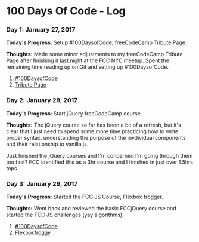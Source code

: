 # 100 Days Of Code - Log

<!-- ORIGINAL CODE -->
<!-- ### Day 1: January 27, 2017 (Example 1)
##### (delete me or comment me out)

**Today's Progress**: Fixed CSS, worked on canvas functionality for the app.

**Thoughts:** I really struggled with CSS, but, overall, I feel like I am slowly getting better at it. Canvas is still new for me, but I managed to figure out some basic functionality.

**Link to work:** [Calculator App](http://www.example.com)

### Day 0: February 30, 2016 (Example 2)
##### (delete me or comment me out)

**Today's Progress**: Fixed CSS, worked on canvas functionality for the app.

**Thoughts**: I really struggled with CSS, but, overall, I feel like I am slowly getting better at it. Canvas is still new for me, but I managed to figure out some basic functionality.

**Link(s) to work**: [Calculator App](http://www.example.com)


### Day 1: June 27, Monday

**Today's Progress**: I've gone through many exercises on FreeCodeCamp.

**Thoughts** I've recently started coding, and it's a great feeling when I finally solve an algorithm challenge after a lot of attempts and hours spent.

**Link(s) to work**
1. [Find the Longest Word in a String](https://www.freecodecamp.com/challenges/find-the-longest-word-in-a-string)
2. [Title Case a Sentence](https://www.freecodecamp.com/challenges/title-case-a-sentence) -->

### Day 1: January 27, 2017
<!-- ##### (delete me or comment me out) -->

**Today's Progress**: Setup #100DaysofCode, freeCodeCamp Tribute Page.

**Thoughts:** Made some minor adjustments to my freeCodeCamp Tribute Page after finishing it last night at the FCC NYC meetup. Spent the remaining time reading up on Git and setting up #100DaysofCode.

1. [#100DaysofCode](https://github.com/nashkell/100-days-of-code)
2. [Tribute Page](https://codepen.io/nashkell/pen/QdvBvr)


### Day 2: January 28, 2017
<!-- ##### (delete me or comment me out) -->

**Today's Progress**: Start jQuery freeCodeCamp course.

**Thoughts:** The jQuery course so far has been a bit of a refresh, but it's clear that I just need to spend some more time practicing how to write proper syntax, understanding the purpose of the invdividual components and their relationship to vanilla js.

Just finished the jQuery courses and I'm concerned I'm going through them too fast? FCC identified this as a 3hr course and I finished in just over 1.5hrs tops. 


### Day 3: January 29, 2017

**Today's Progress**: Started the FCC JS Course, Flexbox frogger.

**Thoughts:** Went back and reviewed the basic FCCjQuery course and started the FCC JS challenges (yay algorithms).

1. [#100DaysofCode](https://github.com/nashkell/100-days-of-code)
2. [Flexboxfroggy](http://flexboxfroggy.com/)

